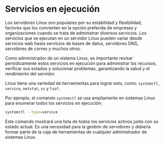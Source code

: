 # Servicios en ejecución

Los servidores Linux son populares por su estabilidad y flexibilidad, factores que los convierten en la opción preferida de empresas y organizaciones cuando se trata de administrar diversos servicios. Los servicios que se ejecutan en un servidor Linux pueden variar desde servicios web hasta servicios de bases de datos, servidores DNS, servidores de correo y muchos otros.

Como administrador de un sistema Linux, es importante revisar periódicamente estos servicios en ejecución para administrar los recursos, verificar sus estados y solucionar problemas, garantizando la salud y el rendimiento del servidor.

Linux tiene una variedad de herramientas para lograr esto, como: `systemctl`, `service`, `netstat`, `ss` y `lsof`.

Por ejemplo, el comando `systemctl` se usa ampliamente en sistemas Linux para enumerar todos los servicios en ejecución:

```bash
systemctl --type=service 
```

Este comando mostrará una lista de todos los servicios activos junto con su estado actual. Es una necesidad para la gestión de servidores y debería formar parte de la caja de herramientas de cualquier administrador de sistemas Linux.